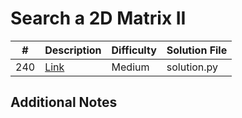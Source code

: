 # Search a 2D Matrix II
| #   | Description                                                  | Difficulty | Solution File |
| --- | ------------------------------------------------------------ | ---------- | ------------- |
| 240 | [Link](https://leetcode.com/problems/search-a-2d-matrix-ii/) | Medium     | solution.py   |

## Additional Notes
